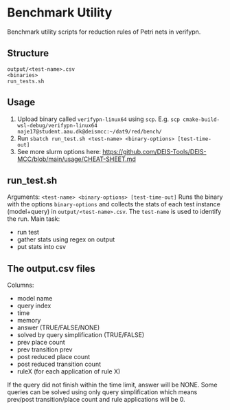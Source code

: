 # Benchmark Utility

Benchmark utility scripts for reduction rules of Petri nets in verifypn.

## Structure
```
output/<test-name>.csv
<binaries>
run_tests.sh
```

## Usage
1) Upload binary called `verifypn-linux64` using `scp`. E.g. `scp cmake-build-wsl-debug/verifypn-linux64 naje17@student.aau.dk@deismcc:~/dat9/red/bench/`
2) Run `sbatch run_test.sh <test-name> <binary-options> [test-time-out]`
3) See more slurm options here: https://github.com/DEIS-Tools/DEIS-MCC/blob/main/usage/CHEAT-SHEET.md

## run_test.sh
Arguments: `<test-name> <binary-options> [test-time-out]`
Runs the binary with the options `binary-options` and collects the stats of each test instance (model+query) in `output/<test-name>.csv`. The `test-name` is used to identify the run. Main task:
- run test
- gather stats using regex on output
- put stats into csv

## The output.csv files
Columns:
- model name
- query index
- time
- memory
- answer (TRUE/FALSE/NONE)
- solved by query simplification (TRUE/FALSE)
- prev place count
- prev transition prev
- post reduced place count
- post reduced transition count
- ruleX (for each application of rule X)

If the query did not finish within the time limit, answer will be NONE. Some queries can be solved using only query simplification which means prev/post transition/place count and rule applications will be 0.
